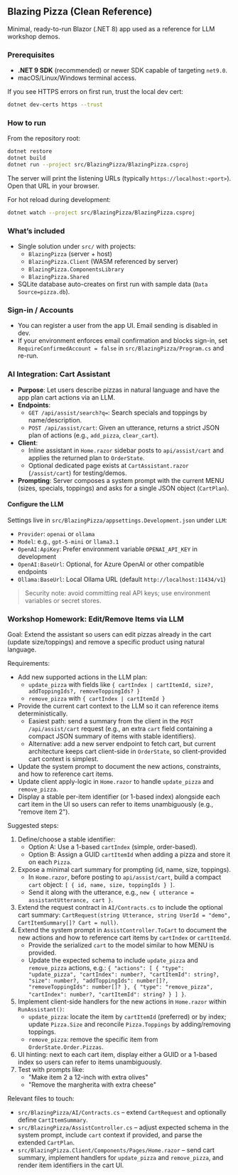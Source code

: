 ## Blazing Pizza (Clean Reference)

Minimal, ready-to-run Blazor (.NET 8) app used as a reference for LLM workshop demos.

### Prerequisites
- **.NET 9 SDK** (recommended) or newer SDK capable of targeting `net9.0`.
- macOS/Linux/Windows terminal access.

If you see HTTPS errors on first run, trust the local dev cert:
```bash
dotnet dev-certs https --trust
```

### How to run
From the repository root:
```bash
dotnet restore
dotnet build
dotnet run --project src/BlazingPizza/BlazingPizza.csproj
```

The server will print the listening URLs (typically `https://localhost:<port>`). Open that URL in your browser.

For hot reload during development:
```bash
dotnet watch --project src/BlazingPizza/BlazingPizza.csproj
```

### What’s included
- Single solution under `src/` with projects:
  - `BlazingPizza` (server + host)
  - `BlazingPizza.Client` (WASM referenced by server)
  - `BlazingPizza.ComponentsLibrary`
  - `BlazingPizza.Shared`
- SQLite database auto-creates on first run with sample data (`Data Source=pizza.db`).

### Sign-in / Accounts
- You can register a user from the app UI. Email sending is disabled in dev.
- If your environment enforces email confirmation and blocks sign-in, set `RequireConfirmedAccount = false` in `src/BlazingPizza/Program.cs` and re-run.


### AI Integration: Cart Assistant

- **Purpose**: Let users describe pizzas in natural language and have the app plan cart actions via an LLM.
- **Endpoints**:
  - `GET /api/assist/search?q=`: Search specials and toppings by name/description.
  - `POST /api/assist/cart`: Given an utterance, returns a strict JSON plan of actions (e.g., `add_pizza`, `clear_cart`).
- **Client**:
  - Inline assistant in `Home.razor` sidebar posts to `api/assist/cart` and applies the returned plan to `OrderState`.
  - Optional dedicated page exists at `CartAssistant.razor` (`/assist/cart`) for testing/demos.
- **Prompting**: Server composes a system prompt with the current MENU (sizes, specials, toppings) and asks for a single JSON object (`CartPlan`).

#### Configure the LLM

Settings live in `src/BlazingPizza/appsettings.Development.json` under `LLM`:

- `Provider`: `openai` or `ollama`
- `Model`: e.g., `gpt-5-mini` or `llama3.1`
- `OpenAI:ApiKey`: Prefer environment variable `OPENAI_API_KEY` in development
- `OpenAI:BaseUrl`: Optional, for Azure OpenAI or other compatible endpoints
- `Ollama:BaseUrl`: Local Ollama URL (default `http://localhost:11434/v1`)

> Security note: avoid committing real API keys; use environment variables or secret stores.

### Workshop Homework: Edit/Remove Items via LLM

Goal: Extend the assistant so users can edit pizzas already in the cart (update size/toppings) and remove a specific product using natural language.

Requirements:

- Add new supported actions in the LLM plan:
  - `update_pizza` with fields like `{ cartIndex | cartItemId, size?, addToppingIds?, removeToppingIds? }`
  - `remove_pizza` with `{ cartIndex | cartItemId }`
- Provide the current cart context to the LLM so it can reference items deterministically.
  - Easiest path: send a summary from the client in the `POST /api/assist/cart` request (e.g., an extra `cart` field containing a compact JSON summary of items with stable identifiers).
  - Alternative: add a new server endpoint to fetch cart, but current architecture keeps cart client-side in `OrderState`, so client-provided cart context is simplest.
- Update the system prompt to document the new actions, constraints, and how to reference cart items.
- Update client apply-logic in `Home.razor` to handle `update_pizza` and `remove_pizza`.
- Display a stable per-item identifier (or 1-based index) alongside each cart item in the UI so users can refer to items unambiguously (e.g., "remove item 2").

Suggested steps:

1. Define/choose a stable identifier:
   - Option A: Use a 1-based `cartIndex` (simple, order-based).
   - Option B: Assign a GUID `cartItemId` when adding a pizza and store it on each `Pizza`.
2. Expose a minimal cart summary for prompting (id, name, size, toppings).
   - In `Home.razor`, before posting to `api/assist/cart`, build a compact `cart` object: `[ { id, name, size, toppingIds } ]`.
   - Send it along with the utterance, e.g., `new { utterance = assistantUtterance, cart }`.
3. Extend the request contract in `AI/Contracts.cs` to include the optional cart summary: `CartRequest(string Utterance, string UserId = "demo", CartItemSummary[]? Cart = null)`.
4. Extend the system prompt in `AssistController.ToCart` to document the new actions and how to reference cart items by `cartIndex` or `cartItemId`.
   - Provide the serialized `cart` to the model similar to how MENU is provided.
   - Update the expected schema to include `update_pizza` and `remove_pizza` actions, e.g.: `{ "actions": [ { "type": "update_pizza", "cartIndex": number?, "cartItemId": string?, "size": number?, "addToppingIds": number[]?, "removeToppingIds": number[]? }, { "type": "remove_pizza", "cartIndex": number?, "cartItemId": string? } ] }`.
5. Implement client-side handlers for the new actions in `Home.razor` within `RunAssistant()`:
   - `update_pizza`: locate the item by `cartItemId` (preferred) or by index; update `Pizza.Size` and reconcile `Pizza.Toppings` by adding/removing toppings.
   - `remove_pizza`: remove the specific item from `OrderState.Order.Pizzas`.
6. UI hinting: next to each cart item, display either a GUID or a 1-based index so users can refer to items unambiguously.
7. Test with prompts like:
   - "Make item 2 a 12-inch with extra olives"
   - "Remove the margherita with extra cheese"

Relevant files to touch:

- `src/BlazingPizza/AI/Contracts.cs` – extend `CartRequest` and optionally define `CartItemSummary`.
- `src/BlazingPizza/AssistController.cs` – adjust expected schema in the system prompt, include `cart` context if provided, and parse the extended `CartPlan`.
- `src/BlazingPizza.Client/Components/Pages/Home.razor` – send cart summary, implement handlers for `update_pizza` and `remove_pizza`, and render item identifiers in the cart UI.
